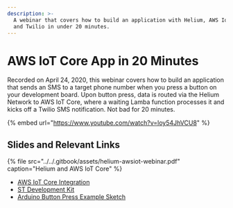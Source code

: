 ```yaml
---
description: >-
  A webinar that covers how to build an application with Helium, AWS IoT Core,
  and Twilio in under 20 minutes.
---
```


# AWS IoT Core App in 20 Minutes

Recorded on April 24, 2020, this webinar covers how to build an application that sends an SMS to a target phone number when you press a button on your development board. Upon button press, data is routed via the Helium Network to AWS IoT Core, where a waiting Lamba function processes it and kicks off a Twilio SMS notification. Not bad for 20 minutes. 

{% embed url="https://www.youtube.com/watch?v=loy54JhVCU8" %}

## Slides and Relevant Links

{% file src="../../.gitbook/assets/helium-awsiot-webinar.pdf" caption="Helium and AWS IoT Core" %}

* [AWS IoT Core Integration](../../console/integrations/awsiotcore.md) 
* [ST Development Kit](../../devices/devkit.md)
* [Arduino Button Press Example Sketch](https://github.com/helium/longfi-platformio/tree/master/ST-B-L072Z-LRWAN1/examples/arduino-helium-us915-double-tap)

